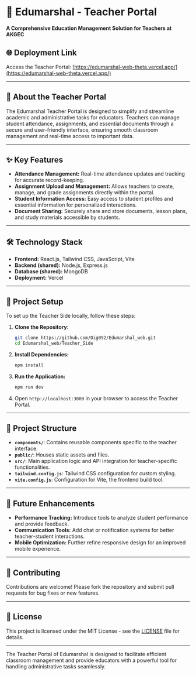 # 📘 Edumarshal - Teacher Portal

**A Comprehensive Education Management Solution for Teachers at AKGEC**

## 🌐 Deployment Link

Access the Teacher Portal: [https://edumarshal-web-theta.vercel.app/](https://edumarshal-web-theta.vercel.app/)

---

## 📖 About the Teacher Portal

The Edumarshal Teacher Portal is designed to simplify and streamline academic and administrative tasks for educators. Teachers can manage student attendance, assignments, and essential documents through a secure and user-friendly interface, ensuring smooth classroom management and real-time access to important data.

---

## ✨ Key Features

- **Attendance Management:** Real-time attendance updates and tracking for accurate record-keeping.
- **Assignment Upload and Management:** Allows teachers to create, manage, and grade assignments directly within the portal.
- **Student Information Access:** Easy access to student profiles and essential information for personalized interactions.
- **Document Sharing:** Securely share and store documents, lesson plans, and study materials accessible by students.
  
---

## 🛠️ Technology Stack

- **Frontend:** React.js, Tailwind CSS, JavaScript, Vite
- **Backend (shared):** Node.js, Express.js
- **Database (shared):** MongoDB
- **Deployment:** Vercel

---

## 🚀 Project Setup

To set up the Teacher Side locally, follow these steps:

1. **Clone the Repository:**
   ```bash
   git clone https://github.com/Dig092/Edumarshal_web.git
   cd Edumarshal_web/Teacher_Side
   ```

2. **Install Dependencies:**
   ```bash
   npm install
   ```

3. **Run the Application:**
   ```bash
   npm run dev
   ```

4. Open `http://localhost:3000` in your browser to access the Teacher Portal.

---

## 📂 Project Structure

- **`components/`**: Contains reusable components specific to the teacher interface.
- **`public/`**: Houses static assets and files.
- **`src/`**: Main application logic and API integration for teacher-specific functionalities.
- **`tailwind.config.js`**: Tailwind CSS configuration for custom styling.
- **`vite.config.js`**: Configuration for Vite, the frontend build tool.

---

## 🌱 Future Enhancements

- **Performance Tracking:** Introduce tools to analyze student performance and provide feedback.
- **Communication Tools:** Add chat or notification systems for better teacher-student interactions.
- **Mobile Optimization:** Further refine responsive design for an improved mobile experience.

---

## 🤝 Contributing

Contributions are welcome! Please fork the repository and submit pull requests for bug fixes or new features.

---

## 📄 License

This project is licensed under the MIT License - see the [LICENSE](LICENSE) file for details.

---

The Teacher Portal of Edumarshal is designed to facilitate efficient classroom management and provide educators with a powerful tool for handling administrative tasks seamlessly.
